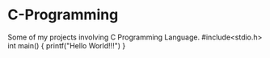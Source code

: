 # C-Programming
Some of my projects involving C Programming Language.
#include<stdio.h>
int main()
{
printf("Hello World!!!")
}
